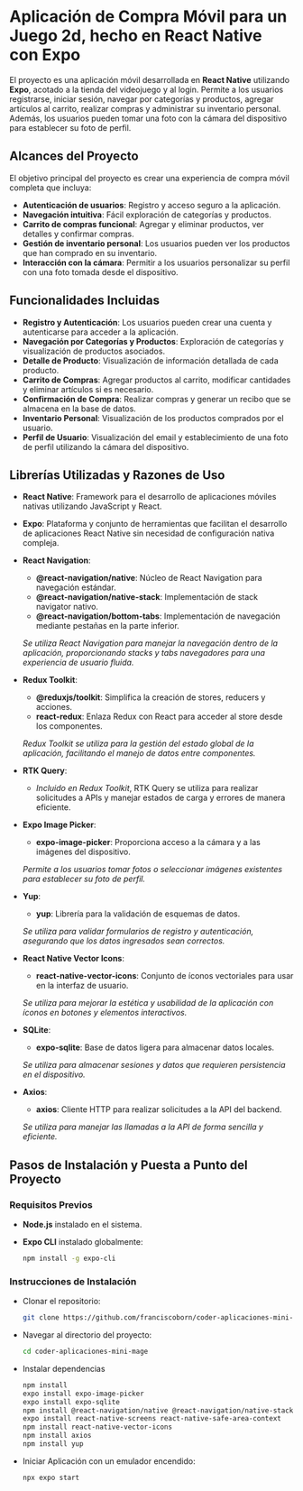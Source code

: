 # Aplicación de Compra Móvil para un Juego 2d, hecho en React Native con Expo
El proyecto es una aplicación móvil desarrollada en **React Native** utilizando **Expo**, acotado a la tienda del videojuego y al login. Permite a los usuarios registrarse, iniciar sesión, navegar por categorías y productos, agregar artículos al carrito, realizar compras y administrar su inventario personal. Además, los usuarios pueden tomar una foto con la cámara del dispositivo para establecer su foto de perfil.


## Alcances del Proyecto

El objetivo principal del proyecto es crear una experiencia de compra móvil completa que incluya:

- **Autenticación de usuarios**: Registro y acceso seguro a la aplicación.
- **Navegación intuitiva**: Fácil exploración de categorías y productos.
- **Carrito de compras funcional**: Agregar y eliminar productos, ver detalles y confirmar compras.
- **Gestión de inventario personal**: Los usuarios pueden ver los productos que han comprado en su inventario.
- **Interacción con la cámara**: Permitir a los usuarios personalizar su perfil con una foto tomada desde el dispositivo.

## Funcionalidades Incluidas
- **Registro y Autenticación**: Los usuarios pueden crear una cuenta y autenticarse para acceder a la aplicación.
- **Navegación por Categorías y Productos**: Exploración de categorías y visualización de productos asociados.
- **Detalle de Producto**: Visualización de información detallada de cada producto.
- **Carrito de Compras**: Agregar productos al carrito, modificar cantidades y eliminar artículos si es necesario.
- **Confirmación de Compra**: Realizar compras y generar un recibo que se almacena en la base de datos.
- **Inventario Personal**: Visualización de los productos comprados por el usuario.
- **Perfil de Usuario**: Visualización del email y establecimiento de una foto de perfil utilizando la cámara del dispositivo.

## Librerías Utilizadas y Razones de Uso

- **React Native**: Framework para el desarrollo de aplicaciones móviles nativas utilizando JavaScript y React.
- **Expo**: Plataforma y conjunto de herramientas que facilitan el desarrollo de aplicaciones React Native sin necesidad de configuración nativa compleja.
- **React Navigation**:

  - **@react-navigation/native**: Núcleo de React Navigation para navegación estándar.
  - **@react-navigation/native-stack**: Implementación de stack navigator nativo.
  - **@react-navigation/bottom-tabs**: Implementación de navegación mediante pestañas en la parte inferior.

  *Se utiliza React Navigation para manejar la navegación dentro de la aplicación, proporcionando stacks y tabs navegadores para una experiencia de usuario fluida.*

- **Redux Toolkit**:

  - **@reduxjs/toolkit**: Simplifica la creación de stores, reducers y acciones.
  - **react-redux**: Enlaza Redux con React para acceder al store desde los componentes.

  *Redux Toolkit se utiliza para la gestión del estado global de la aplicación, facilitando el manejo de datos entre componentes.*

- **RTK Query**:

  - *Incluido en Redux Toolkit*, RTK Query se utiliza para realizar solicitudes a APIs y manejar estados de carga y errores de manera eficiente.

- **Expo Image Picker**:

  - **expo-image-picker**: Proporciona acceso a la cámara y a las imágenes del dispositivo.

  *Permite a los usuarios tomar fotos o seleccionar imágenes existentes para establecer su foto de perfil.*

- **Yup**:

  - **yup**: Librería para la validación de esquemas de datos.

  *Se utiliza para validar formularios de registro y autenticación, asegurando que los datos ingresados sean correctos.*

- **React Native Vector Icons**:

  - **react-native-vector-icons**: Conjunto de íconos vectoriales para usar en la interfaz de usuario.

  *Se utiliza para mejorar la estética y usabilidad de la aplicación con íconos en botones y elementos interactivos.*

- **SQLite**:

  - **expo-sqlite**: Base de datos ligera para almacenar datos locales.

  *Se utiliza para almacenar sesiones y datos que requieren persistencia en el dispositivo.*

- **Axios**:

  - **axios**: Cliente HTTP para realizar solicitudes a la API del backend.

  *Se utiliza para manejar las llamadas a la API de forma sencilla y eficiente.*

## Pasos de Instalación y Puesta a Punto del Proyecto

### Requisitos Previos

- **Node.js** instalado en el sistema.
- **Expo CLI** instalado globalmente:

  ```bash
  npm install -g expo-cli

### Instrucciones de Instalación
- Clonar el repositorio:
  ```bash
  git clone https://github.com/franciscoborn/coder-aplicaciones-mini-mage.git

- Navegar al directorio del proyecto:
  ```bash
  cd coder-aplicaciones-mini-mage

- Instalar dependencias
  ```bash
  npm install
  expo install expo-image-picker
  expo install expo-sqlite
  npm install @react-navigation/native @react-navigation/native-stack @react-navigation/bottom-tabs
  expo install react-native-screens react-native-safe-area-context
  npm install react-native-vector-icons
  npm install axios
  npm install yup

- Iniciar Aplicación con un emulador encendido:
  ```bash
  npx expo start
